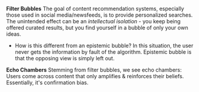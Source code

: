 **Filter Bubbles**
The goal of content recommendation systems, especially those used in social media/newsfeeds, is to provide personalized searches. The unintended effect can be an *intellectual isolation* - you keep being offered curated results, but you find yourself in a bubble of only your own ideas.
- How is this different from an epistemic bubble? In this situation, the user never gets the information by fault of the algorithm. Epistemic bubble is that the opposing view is simply left out.

**Echo Chambers**
Stemming from filter bubbles, we see echo chambers: Users come across content that only amplifies & reinforces their beliefs. Essentially, it's confirmation bias.